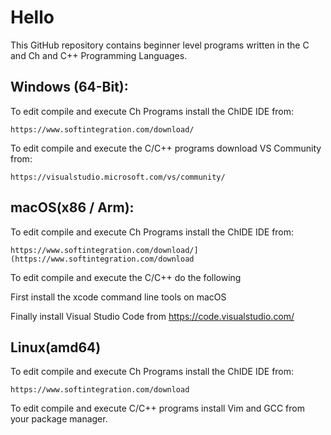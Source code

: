 # **Hello**

This GitHub repository contains beginner level programs written in the C and Ch and C++ Programming Languages.

## **Windows (64-Bit):**

To edit compile and execute Ch Programs install the ChIDE IDE from:

    https://www.softintegration.com/download/

To edit compile and execute the C/C++ programs download VS Community from:

    https://visualstudio.microsoft.com/vs/community/

## **macOS(x86 / Arm):**

To edit compile and execute Ch Programs install the ChIDE IDE from:

    https://www.softintegration.com/download/](https://www.softintegration.com/download

To edit compile and execute the C/C++ do the following

First install the xcode command line tools on macOS

Finally install Visual Studio Code from
    https://code.visualstudio.com/
        

## **Linux(amd64)**

 To edit compile and execute Ch Programs install the ChIDE IDE from:

    https://www.softintegration.com/download

 To edit compile and execute C/C++ programs install Vim and GCC from your package manager.
